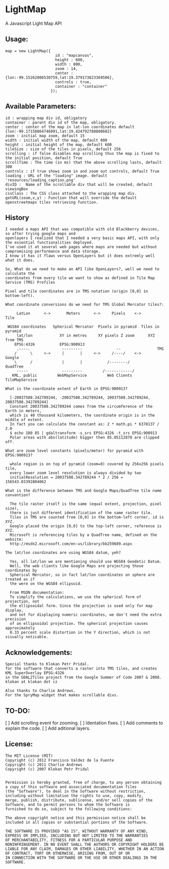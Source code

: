 LightMap
========

A Javascript Light Map API


Usage:
-------------

    map = new LightMap({
                          id : "mapcanvas",
                          height : 600,
                          width : 800,
                          zoom : 14,
                          center : {lon:-99.15262006530759,lat:19.379173823369506},
                          controls : true,
                          container : "container" 
                        });


Available Parameters:
-------------

    id : wrapping map div id, obligatory
    container : parent div id of the map, obligatory.
    center : center of the map in lat-lon coordinates default {lon:-99.17158864746091,lat:19.424792788880602}
    zoom : initial map zoom, default 15
    width : initial width of the map, default 800
    height : initial height of the map, default 600
    tileSize : size of the tiles in pixels, default 256
    scrolling : if false disables map scrolling thus the map is fixed to the initial position, default True
    scrollTime : The time (in ms) that the above scrolling lasts, default 300
    controls : if true shows zoom in and zoom out controls, default True
    loading : URL of the "loading" image. default 'resources/loading_caption.png'
    divID :  Name of the scrollable div that will be created, default viewingBox
    cssClass : The CSS class attached to the wrapping map div.
    getURL(zoom,x,y) : Function that will override the default openstreetmaps tiles retrieving function. 


History
-------------

    I needed a maps API that was compatible with old Blackberry devices, so after trying google maps and 
    openlayers I realized that I needed a very basic maps API, with only the essential functionalities deployed.
    I've used it at several web pages where maps are needed but without compromising performance and data storage.
    I know it has it flaws versus OpenLayers but it does extremly well what it does.

    So, What do we need to make an API like OpenLayers?, well we need to calculate the 
    coordinates from every tile we want to show as defined in Tile Map Service (TMS) Profiles

    Pixel and tile coordinates are in TMS notation (origin [0,0] in bottom-left).

    What coordinate conversions do we need for TMS Global Mercator tiles?:

         LatLon      <->       Meters      <->     Pixels    <->       Tile     

     WGS84 coordinates   Spherical Mercator  Pixels in pyramid  Tiles in pyramid
         lat/lon            XY in metres     XY pixels Z zoom      XYZ from TMS 
        EPSG:4326           EPSG:900913                                         
         .----.              ---------               --                TMS      
        /      \     <->     |       |     <->     /----/    <->      Google    
        \      /             |       |           /--------/          QuadTree   
         -----               ---------         /------------/                   
       KML, public         WebMapService         Web Clients      TileMapService

    What is the coordinate extent of Earth in EPSG:900913?

      [-20037508.342789244, -20037508.342789244, 20037508.342789244, 20037508.342789244]
      Constant 20037508.342789244 comes from the circumference of the Earth in meters,
      which is 40 thousand kilometers, the coordinate origin is in the middle of extent.
      In fact you can calculate the constant as: 2 * math.pi * 6378137 / 2.0
      $ echo 180 85 | gdaltransform -s_srs EPSG:4326 -t_srs EPSG:900913
      Polar areas with abs(latitude) bigger then 85.05112878 are clipped off.

    What are zoom level constants (pixels/meter) for pyramid with EPSG:900913?

      whole region is on top of pyramid (zoom=0) covered by 256x256 pixels tile,
      every lower zoom level resolution is always divided by two
      initialResolution = 20037508.342789244 * 2 / 256 = 156543.03392804062

    What is the difference between TMS and Google Maps/QuadTree tile name convention?

      The tile raster itself is the same (equal extent, projection, pixel size),
      there is just different identification of the same raster tile.
      Tiles in TMS are counted from [0,0] in the bottom-left corner, id is XYZ.
      Google placed the origin [0,0] to the top-left corner, reference is XYZ.
      Microsoft is referencing tiles by a QuadTree name, defined on the website:
      http://msdn2.microsoft.com/en-us/library/bb259689.aspx

    The lat/lon coordinates are using WGS84 datum, yeh?

      Yes, all lat/lon we are mentioning should use WGS84 Geodetic Datum.
      Well, the web clients like Google Maps are projecting those coordinates by
      Spherical Mercator, so in fact lat/lon coordinates on sphere are treated as if
      the were on the WGS84 ellipsoid.
     
      From MSDN documentation:
      To simplify the calculations, we use the spherical form of projection, not
      the ellipsoidal form. Since the projection is used only for map display,
      and not for displaying numeric coordinates, we don't need the extra precision
      of an ellipsoidal projection. The spherical projection causes approximately
      0.33 percent scale distortion in the Y direction, which is not visually noticable.


Acknowledgements:
-------------
    Special thanks to Klokan Petr Pridal.
    for the software that converts a raster into TMS tiles, and creates KML SuperOverlay EPSG:4326
    in the GDAL2Tiles project from the Google Summer of Code 2007 & 2008. klokan at klokan dot cz

    Also thanks to Charlie Andrews.
    For the SpryMap widget that makes scrollable divs.


TO-DO:
-------------
[ ] Add scrolling event for zooming.
[ ] Identation fixes.
[ ] Add comments to explain the code.
[ ] Add aditional layers.

License:
-------------


    The MIT License (MIT)
    Copyright (c) 2012 Francisco Valdez de la Fuente
    Copyright (c) 2011 Charlie Andrews
    Copyright (c) 2007 Klokan Petr Pridal


    Permission is hereby granted, free of charge, to any person obtaining a copy of this software and associated documentation files 
    (the "Software"), to deal in the Software without restriction, including without limitation the rights to use, copy, modify, 
    merge, publish, distribute, sublicense, and/or sell copies of the Software, and to permit persons to whom the Software is 
    furnished to do so, subject to the following conditions:

    The above copyright notice and this permission notice shall be included in all copies or substantial portions of the Software.

    THE SOFTWARE IS PROVIDED "AS IS", WITHOUT WARRANTY OF ANY KIND, EXPRESS OR IMPLIED, INCLUDING BUT NOT LIMITED TO THE WARRANTIES 
    OF MERCHANTABILITY, FITNESS FOR A PARTICULAR PURPOSE AND NONINFRINGEMENT. IN NO EVENT SHALL THE AUTHORS OR COPYRIGHT HOLDERS BE 
    LIABLE FOR ANY CLAIM, DAMAGES OR OTHER LIABILITY, WHETHER IN AN ACTION OF CONTRACT, TORT OR OTHERWISE, ARISING FROM, OUT OF OR 
    IN CONNECTION WITH THE SOFTWARE OR THE USE OR OTHER DEALINGS IN THE SOFTWARE.



